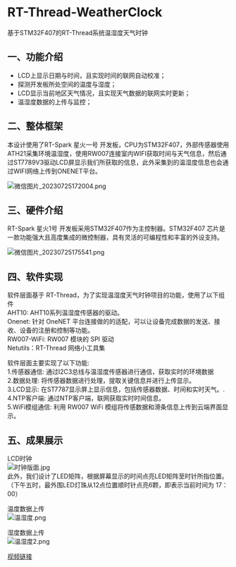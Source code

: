 # RT-Thread-WeatherClock
基于STM32F407的RT-Thread系统温湿度天气时钟
## 一、功能介绍

-   LCD上显示日期与时间，且实现时间的联网自动校准；
-   探测开发板所处空间的温度与湿度；
-   LCD显示当前地区天气情况，且实现天气数据的联网实时更新；
-   温湿度数据的上传与监控；

## 二、整体框架

本设计使用了RT-Spark 星火一号 开发板，CPU为STM32F407，外部传感器使用ATH21采集环境温湿度，使用RW007连接室内WIFI获取时间与天气信息，然后通过ST7789V3驱动LCD屏显示我们所获取的信息，此外采集到的温湿度信息也会通过WIFI网络上传到ONENET平台。

![微信图片_20230725172004.png](https://oss-club.rt-thread.org/uploads/20230725/903b43831a542b2f28eb7b0c1bed59a8.png)

## 三、硬件介绍

RT-Spark 星火1号 开发板采用STM32F407作为主控制器。STM32F407 芯片是一款功能强大且高度集成的微控制器，具有灵活的可编程性和丰富的外设支持。

![微信图片_20230725175541.png](https://oss-club.rt-thread.org/uploads/20230725/2a2588cb4cdbd1a29ecd7cf23e4dbd8c.png.webp)

## 四、软件实现

软件层面基于 RT-Thread，为了实现温湿度天气时钟项目的功能，使用了以下组件  
AHT10: AHT10系列温湿度传感器的驱动。  
Onenet: 针对 OneNET 平台连接做的的适配，可以让设备完成数据的发送、接收、设备的注册和控制等功能。  
RW007-WiFi: RW007 模块的 SPI 驱动  
Netutils：RT-Thread 网络小工具集

软件层面主要实现了以下功能:  
1.传感器通信: 通过I2C3总线与温湿度传感器进行通信，获取实时的环境数据  
2.数据处理: 将传感器数据进行处理，提取关键信息并进行上传显示。  
3.LCD显示: 在ST7787显示屏上显示信息，包括传感器数据、时间和实时天气。.  
4.NTP客户端: 通过NTP客户端，联网获取实时时间信息。  
5.WiFi模组通信: 利用 RW007 WiFi 模组将传感数据和滑条信息上传到云端界面显示。

## 五、成果展示

LCD时钟  
![时钟版面.jpg](https://oss-club.rt-thread.org/uploads/20230725/02f0f3356acb4c95d8d6924e27407d2f.jpg.webp)  
此外，我们设计了LED矩阵，根据屏幕显示的时间点亮LED矩阵至时针所指位置。（下午五时，最外围LED灯珠从12点位置顺时针点亮6颗，即表示当前时间为 17：00）

温度数据上传  
![温湿度.png](https://oss-club.rt-thread.org/uploads/20230725/ab85d7efdc2f9e4854f9d577d7e31e13.png.webp)

湿度数据上传  
![温湿度2.png](https://oss-club.rt-thread.org/uploads/20230725/ed742252ef397e6a1415a6444b95bc88.png.webp)

[视频链接](https://www.bilibili.com/video/BV1Wk4y1V7wo/?buvid=Y746DE7B3804154247DB85B56E686FC2797B&is_story_h5=false&mid=BWePuioqSFYzIyGbAvDmdA%3D%3D&p=1&plat_id=116&share_from=ugc&share_medium=iphone&share_plat=ios&share_session_id=DF5E21EE-9D0B-4557-A12C-1AA5B503D51B&share_source=WEIXIN&share_tag=s_i%C3%97tamp=1690286661&unique_k=asUr8hh&up_id=19853909 "视频链接")
